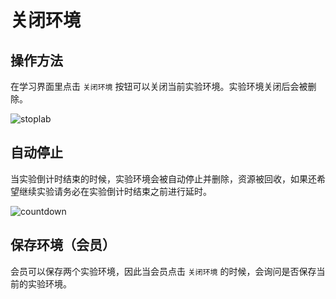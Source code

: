 # 关闭环境

## 操作方法

在学习界面里点击 `关闭环境` 按钮可以关闭当前实验环境。实验环境关闭后会被删除。

![stoplab](https://doc.shiyanlou.com/shiyanlou-docs/images/stoplab.png)

## 自动停止

当实验倒计时结束的时候，实验环境会被自动停止并删除，资源被回收，如果还希望继续实验请务必在实验倒计时结束之前进行延时。

![countdown](https://doc.shiyanlou.com/shiyanlou-docs/images/countdown.png)

## 保存环境（会员）

会员可以保存两个实验环境，因此当会员点击 `关闭环境` 的时候，会询问是否保存当前的实验环境。

